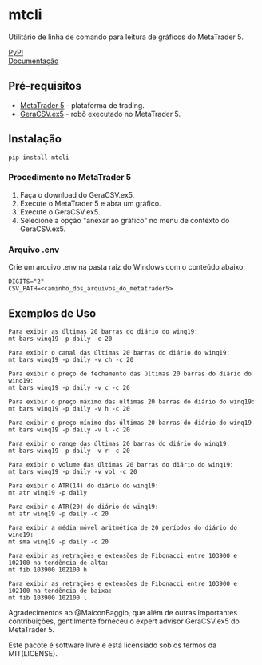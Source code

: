 # mtcli  

Utilitário de linha de comando para leitura de gráficos do MetaTrader 5.  

[PyPI](https://pypi.python.org/pypi/mtcli)  
[Documentação](https://vfranca.github.io/mtcli)  

## Pré-requisitos  

* [MetaTrader 5](https://www.metatrader5.com/) - plataforma de trading.  
* [GeraCSV.ex5](https://drive.google.com/open?id=1jSSCRJnRg8Ag_sX_ZZAT4YJ2xnncSSAe) - robô executado no MetaTrader 5.  

## Instalação

```
pip install mtcli
```

### Procedimento no MetaTrader 5  

1. Faça o download do GeraCSV.ex5.  
2. Execute o MetaTrader 5 e abra um gráfico.  
3. Execute o GeraCSV.ex5.  
4. Selecione a opção "anexar ao gráfico" no menu de contexto do GeraCSV.ex5.  

### Arquivo .env  

Crie um arquivo .env na pasta raiz do Windows com o conteúdo abaixo:  
```
DIGITS="2"  
CSV_PATH=<caminho_dos_arquivos_do_metatrader5>  
```

## Exemplos de Uso  

```
Para exibir as últimas 20 barras do diário do winq19:  
mt bars winq19 -p daily -c 20  

Para exibir o canal das últimas 20 barras do diário do winq19:  
mt bars winq19 -p daily -v ch -c 20  

Para exibir o preço de fechamento das últimas 20 barras do diário do winq19:  
mt bars winq19 -p daily -v c -c 20  

Para exibir o preço máximo das últimas 20 barras do diário do winq19:  
mt bars winq19 -p daily -v h -c 20  

Para exibir o preço mínimo das últimas 20 barras do diário do winq19  
mt bars winq19 -p daily -v l -c 20

Para exibir o range das últimas 20 barras do diário do winq19:  
mt bars winq19 -p daily -v r -c 20  

Para exibir o volume das últimas 20 barras do diário do winq19:  
mt bars winq19 -p daily -v vol -c 20  

Para exibir o ATR(14) do diário do winq19:  
mt atr winq19 -p daily  

Para exibir o ATR(20) do diário do winq19:  
mt atr winq19 -p daily -c 20  

Para exibir a média móvel aritmética de 20 períodos do diário do winq19:  
mt sma winq19 -p daily -c 20  

Para exibir as retrações e extensões de Fibonacci entre 103900 e 102100 na tendência de alta:  
mt fib 103900 102100 h  

Para exibir as retrações e extensões de Fibonacci entre 103900 e 102100 na tendência de baixa:  
mt fib 103900 102100 l  
```


Agradecimentos ao @MaiconBaggio, que além de outras importantes contribuições, gentilmente forneceu o expert advisor GeraCSV.ex5 do MetaTrader 5.  

Este pacote é software livre e está licensiado sob os termos da MIT(LICENSE).  

